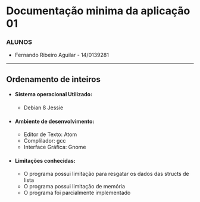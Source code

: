 # Documentação minima da aplicação 01

### ALUNOS
  * Fernando Ribeiro Aguilar - 14/0139281
----

## Ordenamento de inteiros

* #### Sistema operacional Utilizado:
  * Debian 8 Jessie

* #### Ambiente de desenvolvimento:
  * Editor de Texto: Atom
  * Complilador: gcc
  * Interface Gráfica: Gnome

* #### Limitações conhecidas:
  * O programa possui limitação para resgatar os dados das structs de lista
  * O programa possui limitação de memória
  * O programa foi parcialmente implementado
